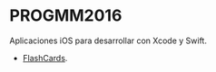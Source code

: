 # PROGMM2016

Aplicaciones iOS para desarrollar con Xcode y Swift.

- [FlashCards](./01_flashcards/).
